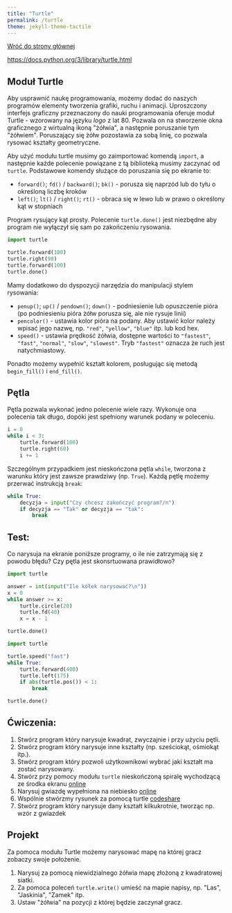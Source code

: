 ```yaml
---
title: "Turtle"
permalink: /turtle
theme: jekyll-theme-tactile
---
```


[Wróć do strony głównej](index.md)

<https://docs.python.org/3/library/turtle.html>

## Moduł Turtle
Aby usprawnić naukę programowania, możemy dodać do naszych programów elementy tworzenia grafiki, ruchu i animacji. Uproszczony interfejs graficzny przeznaczony do nauki programowania oferuje moduł Turtle - wzorowany na języku *logo* z lat 80.
Pozwala on na stworzenie okna graficznego z wirtualną ikoną "żółwia", a następnie poruszanie tym "żółwiem". Poruszający się żółw pozostawia za sobą linię, co pozwala rysować kształty geometryczne.

Aby użyć modułu turtle musimy go zaimportować komendą `import`, a następnie każde polecenie powiązane z tą biblioteką musimy zaczynać od `turtle`.
Podstawowe komendy służące do poruszania się po ekranie to:
- `forward()`; `fd()` / `backward()`; `bk()` - porusza się naprzód lub do tyłu o określoną liczbę kroków
- `left()`; `lt()` / `right()`; `rt()` - obraca się w lewo lub w prawo o określony kąt w stopniach

Program rysujący kąt prosty. Polecenie `turtle.done()` jest niezbędne aby program nie wyłączył się sam po zakończeniu rysowania.

```python
import turtle

turtle.forward(100)
turtle.right(90)
turtle.forward(100)
turtle.done()
```

Mamy dodatkowo do dyspozycji narzędzia do manipulacji stylem rysowania:
- `penup()`; `up()` / `pendown()`; `down()` - podniesienie lub opuszczenie pióra (po podniesieniu pióra żółw porusza się, ale nie rysuje linii)
- `pencolor()` - ustawia kolor pióra na podany. Aby ustawić kolor należy wpisać jego nazwę, np. `"red"`, `"yellow"`, `"blue"` itp. lub kod hex.
- `speed()` - ustawia prędkość żółwia, dostępne wartości to `"fastest"`, `"fast"`, `"normal"`, `"slow"`, `"slowest"`. Tryb `"fastest"` oznacza że ruch jest natychmiastowy.

Ponadto możemy wypełnić kształt kolorem, posługując się metodą `begin_fill()` i `end_fill()`.

## Pętla
Pętla pozwala wykonać jedno polecenie wiele razy. Wykonuje ona polecenia tak długo, dopóki jest spełniony warunek podany w poleceniu.

```python
i = 0
while i < 3:
    turtle.forward(100)
    turtle.right(60)
    i += 1
```

Szczególnym przypadkiem jest nieskończona pętla `while`, tworzona z warunku który jest zawsze prawdziwy (np. `True`). Każdą pętlę możemy przerwać instrukcją `break`:

```python
while True:
    decyzja = input("Czy chcesz zakończyć program?/n")
    if decyzja == "Tak" or decyzja == "tak":
        break
```
## Test:
Co narysuja na ekranie poniższe programy, o ile nie zatrzymają się z powodu błędu? Czy pętla jest skonsrtuowana prawidłowo?

```python
import turtle

answer = int(input("Ile kółek narysować?\n"))
x = 0
while answer >= x:
    turtle.circle(20)
    turtle.fd(40)
    x = x - 1

turtle.done()
```

```python
import turtle

turtle.speed("fast")
while True:
    turtle.forward(400)
    turtle.left(175)
    if abs(turtle.pos()) < 1:
        break 

turtle.done()
```
## Ćwiczenia:
1. Stwórz program który narysuje kwadrat, zwyczajnie i przy użyciu pętli.
2. Stwórz program który narysuje inne kształty (np. sześciokąt, ośmiokąt itp.).
3. Stwórz program który pozwoli użytkownikowi wybrać jaki kształt ma zostać narysowany.
4. Stwórz przy pomocy modułu `turtle` nieskończoną spiralę wychodzącą ze środka ekranu [online](https://parsons.problemsolving.io/puzzle/0bee1e5988cb419faf5b971df0098bc9)
5. Narysuj gwiazdę wypełniona na niebiesko [online](https://parsons.problemsolving.io/puzzle/efa14f6e0c7f4bbca450b1ec2cb631b9)
6. Wspólnie stwórzmy rysunek za pomocą turtle [codeshare](https://codeshare.io)
7. Stwórz program który narysuje dany kształt kilkukrotnie, tworząc np. wzór z gwiazdek

## Projekt
Za pomoca modułu Turtle możemy narysować mapę na której gracz zobaczy swoje położenie.

1. Narysuj za pomocą niewidzialnego żółwia mapę złożoną z kwadratowej siatki.
2. Za pomoca poleceń `turtle.write()` umieść na mapie napisy, np. "Las", "Jaskinia", "Zamek" itp.
3. Ustaw "żółwia" na pozycji z której będzie zaczynał gracz.
